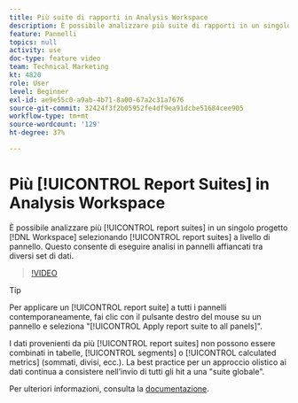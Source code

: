 ```yaml
---
title: Più suite di rapporti in Analysis Workspace
description: È possibile analizzare più suite di rapporti in un singolo progetto Workspace selezionando le suite a livello di pannello. Questo consente di eseguire analisi in pannelli affiancati tra diversi set di dati.
feature: Pannelli
topics: null
activity: use
doc-type: feature video
team: Technical Marketing
kt: 4820
role: User
level: Beginner
exl-id: ae9e55c0-a9ab-4b71-8a00-67a2c31a7676
source-git-commit: 32424f3f2b05952fe4df9ea91dcbe51684cee905
workflow-type: tm+mt
source-wordcount: '129'
ht-degree: 37%

---
```


# Più [!UICONTROL Report Suites] in Analysis Workspace

È possibile analizzare più [!UICONTROL report suites] in un singolo progetto [!DNL Workspace] selezionando [!UICONTROL report suites] a livello di pannello. Questo consente di eseguire analisi in pannelli affiancati tra diversi set di dati.

>[!VIDEO](https://video.tv.adobe.com/v/32843/?quality=12)

>[!TIP]
>
> Per applicare un [!UICONTROL report suite] a tutti i pannelli contemporaneamente, fai clic con il pulsante destro del mouse su un pannello e seleziona &quot;[!UICONTROL Apply report suite to all panels]&quot;.

I dati provenienti da più [!UICONTROL report suites] non possono essere combinati in tabelle, [!UICONTROL segments] o [!UICONTROL calculated metrics] (sommati, divisi, ecc.). La best practice per un approccio olistico ai dati continua a consistere nell’invio di tutti gli hit a una &quot;suite globale&quot;.

Per ulteriori informazioni, consulta la [documentazione](https://docs.adobe.com/content/help/it-IT/analytics/analyze/analysis-workspace/build-workspace-project/multiple-report-suites.html).
